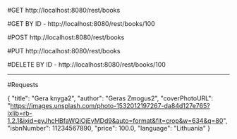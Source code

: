 #GET
http://localhost:8080/rest/books


#GET 
BY ID - http://localhost:8080/rest/books/100

#POST
http://localhost:8080/rest/books

#PUT
http://localhost:8080/rest/books

#DELETE 
BY ID - http://localhost:8080/rest/books/100

-----------------------------------------------------

#Requests

{
    "title": "Gera knyga2",
    "author": "Geras Zmogus2",
    "coverPhotoURL": "https://images.unsplash.com/photo-1532012197267-da84d127e765?ixlib=rb-1.2.1&ixid=eyJhcHBfaWQiOjEyMDd9&auto=format&fit=crop&w=634&q=80",
    "isbnNumber": 11234567890,
    "price": 100.0,
    "language": "Lithuania"
}
